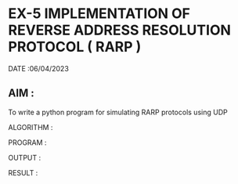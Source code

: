 # EX-5 IMPLEMENTATION OF REVERSE ADDRESS RESOLUTION PROTOCOL ( RARP )

DATE :06/04/2023

## AIM :
To write a python program for simulating RARP protocols using UDP

ALGORITHM :


PROGRAM :


OUTPUT :



RESULT :
